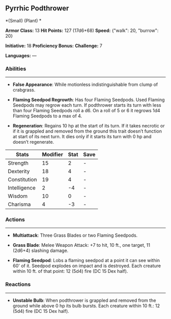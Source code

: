 ## Pyrrhic Podthrower
*(Small) (Plant) *

**Armor Class:** 13
**Hit Points:** 127 (17d6+68)
**Speed:** {"walk": 20, "burrow": 20}

**Initiative:** 18
**Proficiency Bonus:**
**Challenge:** 7

**Languages:** —

### Abilities
 --- 
- **False Appearance**: While motionless indistinguishable from clump of crabgrass.

- **Flaming Seedpod Regrowth**: Has four Flaming Seedpods. Used Flaming Seedpods may regrow each turn. If podthrower starts its turn with less than four Flaming Seedpods roll a d6. On a roll of 5 or 6 it regrows 1d4 Flaming Seedpods to a max of 4.

- **Regeneration**: Regains 10 hp at the start of its turn. If it takes necrotic or if it is grappled and removed from the ground this trait doesn’t function at start of its next turn. It dies only if it starts its turn with 0 hp and doesn’t regenerate.



| Stats | Modifier | Stat | Save
| ---- | ---- | ---- | ---- |
| Strength | 15 | 2 | - |
| Dexterity | 18 | 4 | - |
| Constitution | 19 | 4 | - |
| Intelligence | 2 | -4 | - |
| Wisdom | 10 | 0 | - |
| Charisma | 4 | -3 | - |

### Actions
 --- 
- **Multiattack**: Three Grass Blades or two Flaming Seedpods.

- **Grass Blade**: Melee Weapon Attack: +7 to hit, 10 ft., one target, 11 (2d6+4) slashing damage.

- **Flaming Seedpod**: Lobs a flaming seedpod at a point it can see within 60' of it. Seedpod explodes on impact and is destroyed. Each creature within 10 ft. of that point: 12 (5d4) fire (DC 15 Dex half).

### Reactions
 --- 
- **Unstable Bulb**: When podthrower is grappled and removed from the ground while above 0 hp its bulb bursts. Each creature within 10 ft.: 12 (5d4) fire (DC 15 Dex half).

